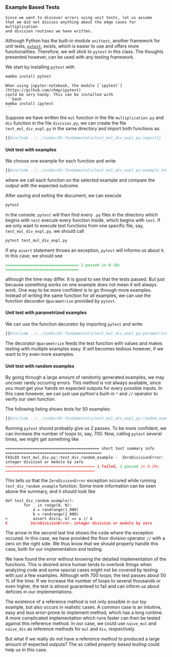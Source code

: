 ### Example Based Tests

```admonish note
Since we want to discover errors using unit tests, let us assume 
that we did not discuss anything about the edge cases for multiplication 
and division routines we have written.
```

Although Python has the built-in module `unittest`, another framework for 
unit tests, [`pytest`](https://docs.pytest.org/en/7.1.x/), exists,
which is easier to use and offers more functionalities. Therefore, we will 
stick to `pytest` in this class. The thoughts presented however, 
can be used with any testing framework.

We start by installing `pytest` with
```bash
mamba install pytest
```

~~~admonish info title="Info for Jupyter Notebook Users"
When using jupyter-notebook, the module [`ipytest`](https://github.com/chmp/ipytest)
could be very handy. This can be installed with
```bash
mamba install ipytest
```
~~~

Suppose we have written the `mul` function in the file `multiplication.py` 
and `div` function in the file `division.py`, we can create the file 
`test_mul_div_expl.py` in the same directory and import both functions as:
```python
{{#include ../../codes/01-fundamentals/test_mul_div_expl.py:import}}
```

#### Unit test with examples
We choose one example for each function and write
```python
{{#include ../../codes/01-fundamentals/test_mul_div_expl.py:example_test}}
```
where we call each function on the selected example and compare the output 
with the expected outcome.

After saving and exiting the document, we can execute
```bash
pytest
```
in the console. `pytest` will then find every `.py` files in the directory 
which begins with `test` execute every function inside, which begins with 
`test`. If we only want to execute test functions from one specific file, 
say, `test_mul_div_expl.py`. we should call
```bash
pytest test_mul_div_expl.py
```

If any `assert` statement throws an exception, `pytest` will informs 
us about it. In this case, we should see
<pre><code><!--
--><span style="color:#1ba536">================================ <!--
-->2 passed in 0.10s ================================</span><!--
--></code></pre>
although the time may differ. It is good to see that the tests passed. But 
just because something works on one example does not mean it will always work. 
One way to be more confident is to go through more examples. Instead of 
writing the same function for all examples, we can use the function decorator
`@parametrize` provided by `pytest`.

#### Unit test with parametrized examples
We can use the function decorator by importing `pytest` and write
```python
{{#include ../../codes/01-fundamentals/test_mul_div_expl.py:parametrized_example_test}}
```

The decorator `@parametrize` feeds the test function with values and makes 
testing with multiple examples easy. It will becomes tedious however, if 
we want to try even more examples. 

#### Unit test with random examples
By going through a large amount of randomly generated examples, we may 
uncover rarely occuring errors. This method is not always available, since 
you must get your hands on expected outputs for every possible inputs. 
In this case however, we can just use python's built-in `*`
and `//` operator to verify our own function.  

The following listing shows tests for 50 examples:
```python
{{#include ../../codes/01-fundamentals/test_mul_div_expl.py:random_example_test}}
```

Running `pytest` should probably give us 2 passes. To be more confident, we 
can increase the number of loops to, say, 700. Now, calling `pytest` several 
times, we might get something like
<pre><code><!--
-->=========================================<!--
--> short test summary info <!--
-->==========================================
FAILED test_mul_div.py::test_div_random_example - <!--
--> ZeroDivisionError: integer division or modulo by zero
<span><!--
--><span style="color:#de3f3b">=======================================</span><!--
--> <!--
--><span style="color:#de3f3b; font-weight:bold">1 failed</span><!--
-->, <!--
--><span style="color:#1ba536">1 passed</span><!--
--> <!--
--><span style="color:#de3f3b">in 0.20s =======================================</span><!--
--></span>
</code></pre>

This tells us that the `ZeroDivisonError` exception occured while running 
`test_div_random_example` function. Some more information can be seen above 
the summary, and it should look like
<pre><code><!--
--><span class="hljs-keyword">def</span><!--
--> <!--
--><span class="hljs-title">test_div_random_example</span><!--
-->():<!--
--></span>
        <!--
--><span class="hljs-keyword">for</span><!--
--> _ <!--
--><span class="hljs-keyword">in</span><!--
--> range(<!--
--><span class="hljs-number">0</span><!--
-->, N):
            a = randrange(<!--
--><span class="hljs-number">1</span><!--
-->_000)
            b = randrange(<!--
--><span class="hljs-number">1</span><!--
-->_000)
&gt;           <!--
--><span class="hljs-keyword">assert</span><!--
--> div(a, b) == a // b
<span style="color:#de3f3b"><b><!--
-->E          ZeroDivisionError: integer division or modulo by zero</b><!--
--></span>
</code></pre>

The arrow in the second last line shows the code where the exception occured. 
In this case, we have provided the floor division operator `//` with a zero 
on the right side. We thus know that we should properly handle this case, both 
for our implementation and testing.

We have found the error without knowing the detailed implementation of the 
functions. This is desired since human tends to overlook things when analyzing 
code and some special cases might not be covered by testing with just a few 
examples. Although with 700 loops, the test passes about 50 % of the time. 
If we increase the number of loops to several thousands or even higher, 
the test is almost guaranteed to fail and can inform us about deficies in 
our implementations.

The existence of a reference method is not only possible in our toy example, 
but also occurs in realistic cases. A common case is an intuitive, easy and 
less error-prone to implement method, which has a long runtime. A more 
complicated implementation which runs faster can then be tested against this 
reference method. In our case, we could use `naive_mul` and `naive_div` as 
reference methods for `mul` and `div`, respectively.

But what if we really do not have a reference method to produced a large 
amount of expected outputs? The so called *property based testing* could 
help us in this case.
